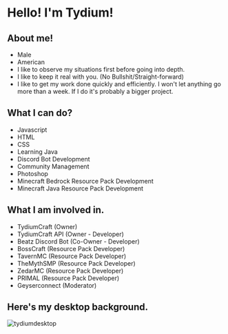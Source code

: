 # Hello! I'm Tydium!
## About me!
- Male
- American
- I like to observe my situations first before going into depth.
- I like to keep it real with you. (No Bullshit/Straight-forward)
- I like to get my work done quickly and efficiently. I won't let anything go more than a week. If I do it's probably a bigger project.

## What I can do?
- Javascript
- HTML
- CSS
- Learning Java 
- Discord Bot Development
- Community Management
- Photoshop
- Minecraft Bedrock Resource Pack Development
- Minecraft Java Resource Pack Development

## What I am involved in.
- TydiumCraft (Owner)
- TydiumCraft API (Owner - Developer)
- Beatz Discord Bot (Co-Owner - Developer)
- BossCraft (Resource Pack Developer)
- TavernMC (Resource Pack Developer)
- TheMythSMP (Resource Pack Developer)
- ZedarMC (Resource Pack Developer)
- PRIMAL (Resource Pack Developer)  
- Geyserconnect (Moderator)

## Here's my desktop background.
![tydiumdesktop](https://github.com/Tydium/Tydium/assets/67938521/6a7e7439-74cd-4520-b7a0-05898e5c81a6)
